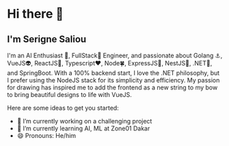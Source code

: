 # Hi there 👋
##  I'm Serigne Saliou

I'm an AI Enthusiast 🧠, FullStack🌟 Engineer, and passionate about Golang ⚓, VueJS👽, ReactJS🚀, Typescript❤️, Node🍀, ExpressJS🤖, NestJS🧩, .NET💜, and SpringBoot. With a 100% backend start, I love the .NET philosophy, but I prefer using the NodeJS stack for its simplicity and efficiency. My passion for drawing has inspired me to add the frontend as a new string to my bow to bring beautiful designs to life with VueJS.

Here are some ideas to get you started:

- 🔭 I’m currently working on a challenging project
- 🌱 I’m currently learning AI, ML at Zone01 Dakar
- 😄 Pronouns: He/him
